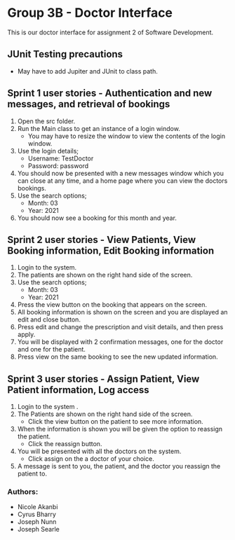 # Group 3B - Doctor Interface 

This is our doctor interface for assignment 2 of Software Development. 

## JUnit Testing precautions
* May have to add Jupiter and JUnit to class path.

## Sprint 1 user stories - Authentication and new messages, and retrieval of bookings 
1. Open the src folder.
2. Run the Main class to get an instance of a login window.
    * You may have to resize the window to view the contents of the login window.
3. Use the login details;
    * Username: TestDoctor
    * Password: password
4. You should now be presented with a new messages window which you can close at any time, and a home page where you can view the doctors bookings.
5. Use the search options;
    * Month: 03
    * Year: 2021
6. You should now see a booking for this month and year.

## Sprint 2 user stories - View Patients, View Booking information, Edit Booking information
1. Login to the system.
2. The patients are shown on the right hand side of the screen.
3. Use the search options;
    * Month: 03
    * Year: 2021
4. Press the view button on the booking that appears on the screen.
5. All booking information is shown on the screen and you are displayed an edit and close button.
6. Press edit and change the prescription and visit details, and then press apply.
7. You will be displayed with 2 confirmation messages, one for the doctor and one for the patient.
8. Press view on the same booking to see the new updated information.

## Sprint 3 user stories - Assign Patient, View Patient information, Log access
1. Login to the system .
2. The Patients are shown on the right hand side of the screen.
    * Click the view button on the patient to see more information.
3. When the information is shown you will be given the option to reassign the patient.
    * Click the reassign button.
4. You will be presented with all the doctors on the system.
    * Click assign on the a doctor of your choice.
5. A message is sent to you, the patient, and the doctor you reassign the patient to.

### Authors:
* Nicole Akanbi
* Cyrus Bharry
* Joseph Nunn
* Joseph Searle
